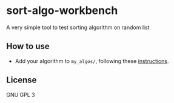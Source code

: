 # sort-algo-workbench
A very simple tool to test sorting algorithm on random list

## How to use
- Add your algorithm to `my_algos/`, following these [instructions](my_algos/README.md).

## License
GNU GPL 3
